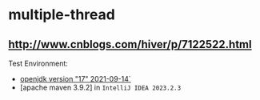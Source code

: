 # multiple-thread
http://www.cnblogs.com/hiver/p/7122522.html
----------------------------------------------------
Test Environment:
- [openjdk version "17" 2021-09-14`](https://download.java.net/openjdk/jdk17/ri/openjdk-17+35_windows-x64_bin.zip)
- [apache maven 3.9.2] in `IntelliJ IDEA 2023.2.3`